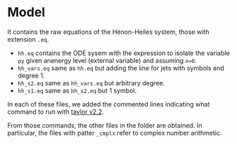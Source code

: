 # Model

It contains the raw equations of the Hénon-Heiles system, those with extension `.eq`.

 - `hh.eq` contains the ODE sysem with the expression to isolate the variable `py` given anenergy level (external variable) and assuming `x=0`.
 - `hh_vars.eq` same as `hh.eq` but adding the line for jets with symbols and degree 1.
 - `hh_s2.eq` same as `hh_vars.eq` but arbitrary degree.
 - `hh_s1.eq` same as `hh_s2.eq` but 1 symbol.
 
In each of these files, we added the commented lines indicating what command to run with [taylor v2.2](https://github.com/joang/taylor2-dist).

From those commands, the other files in the folder are obtained. In particular, the files with patter `_cmplx` refer to complex number arithmetic.



